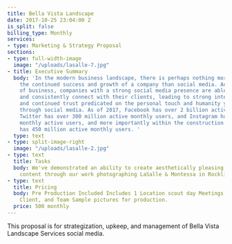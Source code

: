 ```yaml
---
title: Bella Vista Landscape
date: 2017-10-25 23:04:00 Z
is_split: false
billing_type: Monthly
services:
- type: Marketing & Strategy Proposal
sections:
- type: full-width-image
  image: "/uploads/lasalle-7.jpg"
- title: Executive Summary
  body: 'In the modern business landscape, there is perhaps nothing more vital to
    the continued success and growth of a company than social media. Across all sectors
    of business, companies with a strong social media presence are able to continuously
    and consistently connect with their clients, leading to strong interpersonal relationships,
    and continued trust predicated on the personal touch and humanity you can demonstrate
    through social media. As of 2017, Facebook has over 2 billion active monthly users,
    Twitter has over 300 million active monthly users, and Instagram has 600 million
    monthly active users, and more importantly within the construction sector, LinkedIn
    has 450 million active monthly users. '
  type: text
- type: split-image-right
  image: "/uploads/lasalle-2.jpg"
- type: text
  title: Tasks
  body: We've demonstrated an ability to create aesthetically pleasing, meaningful
    content through our work photographing LaSalle & Montessa in Rocklin, CA.
- type: text
  title: Pricing
  body: Pre Production Included Includes 1 Location scout day Meetings with Jesse,
    Client, and Team Sample pictures for production.
  price: 500 monthly
---
```


This proposal is for strategization, upkeep, and management of Bella Vista Landscape Services social media. 
